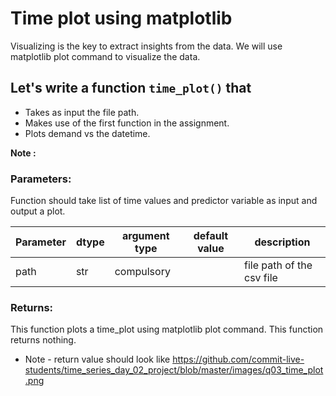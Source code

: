 # Time plot using matplotlib

Visualizing is the key to extract insights from the data. We will use matplotlib plot command to visualize the data.

## Let's write a function `time_plot()` that
* Takes as input the file path.
* Makes use of the first function in the assignment.
* Plots demand vs the datetime.

**Note :**


### Parameters:

Function should take list of time values and predictor variable as input and output a plot.

| Parameter | dtype | argument type | default value | description |
| --- | --- | --- | --- | --- |
| path | str | compulsory |  | file path of the csv file |



### Returns:
This function plots a time_plot using matplotlib plot command. This function returns nothing.

* Note - 
return value should look like 
https://github.com/commit-live-students/time_series_day_02_project/blob/master/images/q03_time_plot.png
